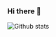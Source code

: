 ### Hi there 👋

![Github stats](https://github-readme-stats.vercel.app/api?username=madamireag&count_private=true)
